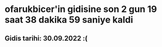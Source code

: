 # ofarukbicer'in gidisine son 2 gun 19 saat 38 dakika 59 saniye kaldi

## Gidis tarihi: 30.09.2022 :(